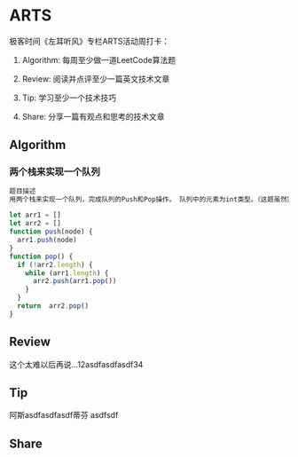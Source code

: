# ARTS

极客时间《左耳听风》专栏ARTS活动周打卡：

1. Algorithm: 每周至少做一道LeetCode算法题

2. Review: 阅读并点评至少一篇英文技术文章

3. Tip: 学习至少一个技术技巧

4. Share: 分享一篇有观点和思考的技术文章

## Algorithm

### 两个栈来实现一个队列

```html
题目描述
用两个栈来实现一个队列，完成队列的Push和Pop操作。 队列中的元素为int类型。（这题虽然实现很简单，但是逻辑还是有点绕的）
```

```js
let arr1 = []
let arr2 = []
function push(node) {
  arr1.push(node)
}
function pop() {
  if (!arr2.length) {
    while (arr1.length) {
      arr2.push(arr1.pop())
    }
  }
  return  arr2.pop()
}
```

## Review

这个太难以后再说...12asdfasdfasdf34

## Tip
阿斯asdfasdfasdf蒂芬
asdfsdf
## Share

